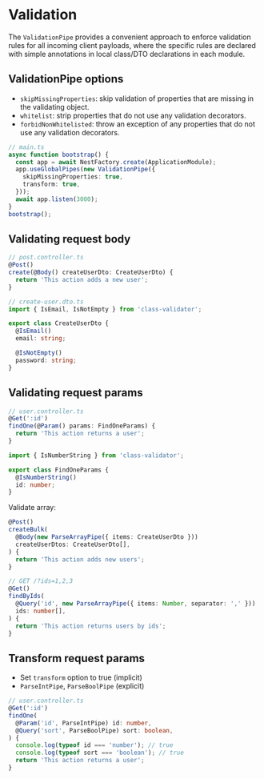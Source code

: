 # Validation

The `ValidationPipe` provides a convenient approach to enforce validation rules for all incoming client payloads, where the specific rules are declared with simple annotations in local class/DTO declarations in each module.


## ValidationPipe options

- `skipMissingProperties`: skip validation of properties that are missing in the validating object.
- `whitelist`: strip properties that do not use any validation decorators.
- `forbidNonWhitelisted`: throw an exception of any properties that do not use any validation decorators.

```ts
// main.ts
async function bootstrap() {
  const app = await NestFactory.create(ApplicationModule);
  app.useGlobalPipes(new ValidationPipe({
    skipMissingProperties: true,
    transform: true,
  }));
  await app.listen(3000);
}
bootstrap();
```


## Validating request body

```ts
// post.controller.ts
@Post()
create(@Body() createUserDto: CreateUserDto) {
  return 'This action adds a new user';
}
```

```ts
// create-user.dto.ts
import { IsEmail, IsNotEmpty } from 'class-validator';

export class CreateUserDto {
  @IsEmail()
  email: string;

  @IsNotEmpty()
  password: string;
}
```


## Validating request params

```ts
// user.controller.ts
@Get(':id')
findOne(@Param() params: FindOneParams) {
  return 'This action returns a user';
}
```

```ts
import { IsNumberString } from 'class-validator';

export class FindOneParams {
  @IsNumberString()
  id: number;
}
```

Validate array:

```ts
@Post()
createBulk(
  @Body(new ParseArrayPipe({ items: CreateUserDto }))
  createUserDtos: CreateUserDto[],
) {
  return 'This action adds new users';
}
```

```ts
// GET /?ids=1,2,3
@Get()
findByIds(
  @Query('id', new ParseArrayPipe({ items: Number, separator: ',' }))
  ids: number[],
) {
  return 'This action returns users by ids';
}
```

## Transform request params

- Set `transform` option to true (implicit)
- `ParseIntPipe`, `ParseBoolPipe` (explicit)

```ts
// user.controller.ts
@Get(':id')
findOne(
  @Param('id', ParseIntPipe) id: number,
  @Query('sort', ParseBoolPipe) sort: boolean,
) {
  console.log(typeof id === 'number'); // true
  console.log(typeof sort === 'boolean'); // true
  return 'This action returns a user';
}
```